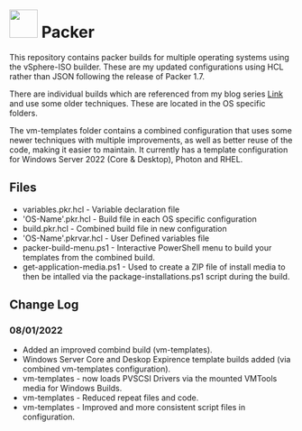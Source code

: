 # <img src="https://github.com/smctighevcp/Packer/blob/main/packer-icon.svg" style="width:50px;height:50px;"> Packer

 This repository contains packer builds for multiple operating systems using the vSphere-ISO builder.  These are my updated configurations using HCL rather than JSON following the release of Packer 1.7.

 There are individual builds which are referenced from my blog series [Link](https://stephanmctighe.com/2021/06/15/getting-started-with-packer-to-create-vsphere-templates-part-1/) and use some older techniques.  These are located in the OS specific folders.

 The vm-templates folder contains a combined configuration that uses some newer techniques with multiple improvements, as well as better reuse of the code, making it easier to maintain.  It currently has a template configuration for Windows Server 2022 (Core & Desktop), Photon and RHEL.


## Files
- variables.pkr.hcl - Variable declaration file
- 'OS-Name'.pkr.hcl - Build file in each OS specific configuration
- build.pkr.hcl - Combined build file in new configuration
- 'OS-Name'.pkrvar.hcl - User Defined variables file
- packer-build-menu.ps1 - Interactive PowerShell menu to build your templates from the combined build.
- get-application-media.ps1 - Used to create a ZIP file of install media to then be intalled via the package-installations.ps1 script during the build.

## Change Log
### 08/01/2022
* Added an improved combind build (vm-templates).
* Windows Server Core and Deskop Expirence template builds added (via combined vm-templates configuration).
* vm-templates - now loads PVSCSI Drivers via the mounted VMTools media for Windows Builds.
* vm-templates - Reduced repeat files and code.
* vm-templates - Improved and more consistent script files in configuration.
